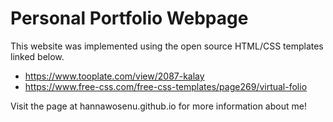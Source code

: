 # Personal Portfolio Webpage
This website was implemented using the open source HTML/CSS templates linked below.
- https://www.tooplate.com/view/2087-kalay
- https://www.free-css.com/free-css-templates/page269/virtual-folio

Visit the page at hannawosenu.github.io for more information about me!
